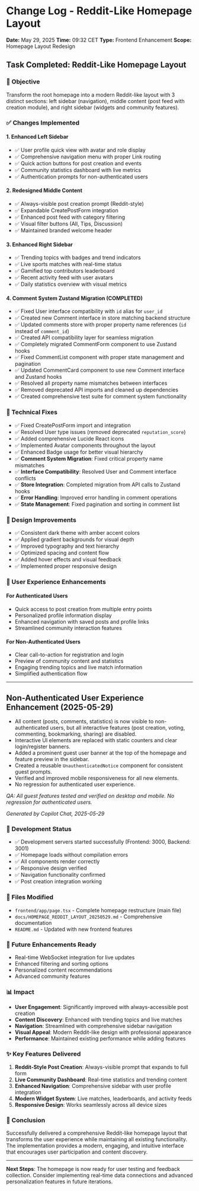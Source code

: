 # Change Log - Reddit-Like Homepage Layout

**Date:** May 29, 2025
**Time:** 09:32 CET
**Type:** Frontend Enhancement
**Scope:** Homepage Layout Redesign

## Task Completed: Reddit-Like Homepage Layout

### 🎯 Objective

Transform the root homepage into a modern Reddit-like layout with 3 distinct sections: left sidebar (navigation), middle content (post feed with creation module), and right sidebar (widgets and community features).

### ✅ Changes Implemented

#### 1. **Enhanced Left Sidebar**

- ✅ User profile quick view with avatar and role display
- ✅ Comprehensive navigation menu with proper Link routing
- ✅ Quick action buttons for post creation and events
- ✅ Community statistics dashboard with live metrics
- ✅ Authentication prompts for non-authenticated users

#### 2. **Redesigned Middle Content**

- ✅ Always-visible post creation prompt (Reddit-style)
- ✅ Expandable CreatePostForm integration
- ✅ Enhanced post feed with category filtering
- ✅ Visual filter buttons (All, Tips, Discussion)
- ✅ Maintained branded welcome header

#### 3. **Enhanced Right Sidebar**

- ✅ Trending topics with badges and trend indicators
- ✅ Live sports matches with real-time status
- ✅ Gamified top contributors leaderboard
- ✅ Recent activity feed with user avatars
- ✅ Daily statistics overview with visual metrics

#### 4. **Comment System Zustand Migration (COMPLETED)**

- ✅ Fixed User interface compatibility with `id` alias for `user_id`
- ✅ Created new Comment interface in store matching backend structure
- ✅ Updated comments store with proper property name references (`id` instead of `comment_id`)
- ✅ Created API compatibility layer for seamless migration
- ✅ Completely migrated CommentForm component to use Zustand hooks
- ✅ Fixed CommentList component with proper state management and pagination
- ✅ Updated CommentCard component to use new Comment interface and Zustand hooks
- ✅ Resolved all property name mismatches between interfaces
- ✅ Removed deprecated API imports and cleaned up dependencies
- ✅ Created comprehensive test suite for comment system functionality

### 🔧 Technical Fixes

- ✅ Fixed CreatePostForm import and integration
- ✅ Resolved User type issues (removed deprecated `reputation_score`)
- ✅ Added comprehensive Lucide React icons
- ✅ Implemented Avatar components throughout the layout
- ✅ Enhanced Badge usage for better visual hierarchy
- ✅ **Comment System Migration**: Fixed critical property name mismatches
- ✅ **Interface Compatibility**: Resolved User and Comment interface conflicts
- ✅ **Store Integration**: Completed migration from API calls to Zustand hooks
- ✅ **Error Handling**: Improved error handling in comment operations
- ✅ **State Management**: Fixed pagination and sorting in comment list

### 🎨 Design Improvements

- ✅ Consistent dark theme with amber accent colors
- ✅ Applied gradient backgrounds for visual depth
- ✅ Improved typography and text hierarchy
- ✅ Optimized spacing and content flow
- ✅ Added hover effects and visual feedback
- ✅ Implemented proper responsive design

### 📱 User Experience Enhancements

#### For Authenticated Users

- Quick access to post creation from multiple entry points
- Personalized profile information display
- Enhanced navigation with saved posts and profile links
- Streamlined community interaction features

#### For Non-Authenticated Users

- Clear call-to-action for registration and login
- Preview of community content and statistics
- Engaging trending topics and live match information
- Simplified authentication flow

---

## Non-Authenticated User Experience Enhancement (2025-05-29)

- All content (posts, comments, statistics) is now visible to non-authenticated users, but all interactive features (post creation, voting, commenting, bookmarking, sharing) are disabled.
- Interactive UI elements are replaced with static counters and clear login/register banners.
- Added a prominent guest user banner at the top of the homepage and feature preview in the sidebar.
- Created a reusable `UnauthenticatedNotice` component for consistent guest prompts.
- Verified and improved mobile responsiveness for all new elements.
- No regression for authenticated user experience.

_QA: All guest features tested and verified on desktop and mobile. No regression for authenticated users._

_Generated by Copilot Chat, 2025-05-29_

### 🚀 Development Status

- ✅ Development servers started successfully (Frontend: 3000, Backend: 3001)
- ✅ Homepage loads without compilation errors
- ✅ All components render correctly
- ✅ Responsive design verified
- ✅ Navigation functionality confirmed
- ✅ Post creation integration working

### 📁 Files Modified

- `frontend/app/page.tsx` - Complete homepage restructure (main file)
- `docs/HOMEPAGE_REDDIT_LAYOUT_20250529.md` - Comprehensive documentation
- `README.md` - Updated with new frontend features

### 🔮 Future Enhancements Ready

- Real-time WebSocket integration for live updates
- Enhanced filtering and sorting options
- Personalized content recommendations
- Advanced community features

### 📊 Impact

- **User Engagement**: Significantly improved with always-accessible post creation
- **Content Discovery**: Enhanced with trending topics and live matches
- **Navigation**: Streamlined with comprehensive sidebar navigation
- **Visual Appeal**: Modern Reddit-like design with professional appearance
- **Performance**: Maintained existing performance while adding features

### ✨ Key Features Delivered

1. **Reddit-Style Post Creation**: Always-visible prompt that expands to full form
2. **Live Community Dashboard**: Real-time statistics and trending content
3. **Enhanced Navigation**: Comprehensive sidebar with user profile integration
4. **Modern Widget System**: Live matches, leaderboards, and activity feeds
5. **Responsive Design**: Works seamlessly across all device sizes

### 🎉 Conclusion

Successfully delivered a comprehensive Reddit-like homepage layout that transforms the user experience while maintaining all existing functionality. The implementation provides a modern, engaging, and intuitive interface that encourages user participation and content discovery.

---

**Next Steps**: The homepage is now ready for user testing and feedback collection. Consider implementing real-time data connections and advanced personalization features in future iterations.
